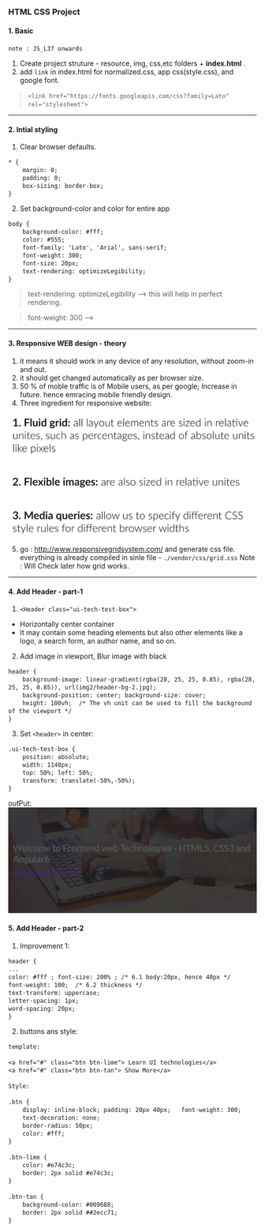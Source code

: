 ### HTML CSS Project

#### 1. Basic
 `note : JS_L37 onwards`
1. Create project struture - resource, img, css,etc folders + **index.html** .
2. add `link` in index.html for normalized.css, app css(style.css), and google font.

> `<link href="https://fonts.googleapis.com/css?family=Lato" rel="stylesheet">`

***

#### 2. Intial styling
1. Clear browser defaults. 
```
* {
    margin: 0;
    padding: 0;
    box-sizing: border-box;
}
```

2. Set background-color and color for entire app 
```
body {
    background-color: #fff;
    color: #555;
    font-family: 'Lato', 'Arial', sans-serif;
    font-weight: 300;
    font-size: 20px;
    text-rendering: optimizeLegibility;
}
```

> text-rendering: optimizeLegibility --> this  will help in perfect rendering.

> font-weight: 300 --> 

***

#### 3. Responsive WEB design - theory

1. it means it should work in any device of any resolution, without zoom-in and out.
2. it should get changed automatically as per browser size.
3. 50 % of moble traffic is of Mobile users, as per google; Increase in future. hence emracing mobile friendly design.
4. Three ingredient for responsive website:

![](https://github.com/lekhrajdinkar/css_html/blob/master/NOTES/assets/n1.PNG)

5. go : http://www.responsivegridsystem.com/ 
and generate css file. everything is already compiled in sinle file - `./vendor/css/grid.css`
Note : Will Check later how grid works.

***

#### 4. Add Header - part-1
1. `<Header class="ui-tech-test-box">`
- Horizontally center container
- It may contain some heading elements but also other elements like a logo, a search form, an author name, and so on.

2. Add image in viewport, Blur image with black
```
header {
    background-image: linear-gradient(rgba(28, 25, 25, 0.85), rgba(28, 25, 25, 0.85)), url(img2/header-bg-2.jpg);
    background-position: center; background-size: cover;
    height: 100vh;  /* The vh unit can be used to fill the background of the viewport */
}
```

3. Set `<header>` in center:
```
.ui-tech-test-box {
    position: absolute;
    width: 1140px;
    top: 50%; left: 50%;
    transform: translate(-50%,-50%);  
}
```

outPut:
![](https://github.com/lekhrajdinkar/css_html/blob/master/NOTES/assets/header-1.PNG)

#### 5. Add Header - part-2

1. Improvement 1:
```
header {
...
color: #fff ; font-size: 200% ; /* 6.1 body:20px, hence 40px */
font-weight: 100;  /* 6.2 thickness */
text-transform: uppercase;
letter-spacing: 1px;
word-spacing: 20px;
}
```

2. buttons ans style:
```
template:

<a href="#" class="btn btn-lime"> Learn UI technologies</a>
<a href="#" class="btn btn-tan"> Show More</a>
 
Style:

.btn {
    display: inline-block; padding: 20px 40px;   font-weight: 300;
    text-decoration: none;
    border-radius: 50px;    
    color: #fff;
}

.btn-lime {
    color: #e74c3c; 
    border: 2px solid #e74c3c;
}

.btn-tan {
    background-color: #009688;
    border: 2px solid ##2ecc71;
}
```
